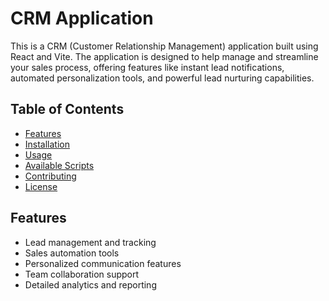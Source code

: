 # CRM Application

This is a CRM (Customer Relationship Management) application built using React and Vite. The application is designed to help manage and streamline your sales process, offering features like instant lead notifications, automated personalization tools, and powerful lead nurturing capabilities.

## Table of Contents

- [Features](#features)
- [Installation](#installation)
- [Usage](#usage)
- [Available Scripts](#available-scripts)
- [Contributing](#contributing)
- [License](#license)

## Features

- Lead management and tracking
- Sales automation tools
- Personalized communication features
- Team collaboration support
- Detailed analytics and reporting
